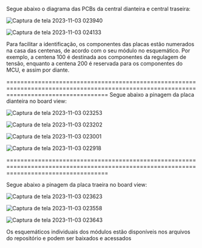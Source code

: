   Segue abaixo o diagrama das PCBs da central dianteira e central traseira:

![Captura de tela 2023-11-03 023940](https://github.com/UFPR-Baja-SAE/PCBs-2023/assets/108413478/aa58062a-c0e1-4c19-88bb-2ae22bb5bf20)


![Captura de tela 2023-11-03 024133](https://github.com/UFPR-Baja-SAE/PCBs-2023/assets/108413478/87839eca-f8ab-4317-bee8-ab8a5c8e01d0)


  Para facilitar a identificação, os componentes das placas estão numerados na casa das centenas, de acordo com o seu módulo no esquemático. Por exemplo, a centena 100 é destinada aos componentes da regulagem de tensão, enquanto a centena 200 é reservada para os componentes do MCU, e assim por diante.

=========================================================================================================================================
  Segue abaixo a pinagem da placa dianteira no board view:
  
![Captura de tela 2023-11-03 023253](https://github.com/UFPR-Baja-SAE/PCBs-2023/assets/108413478/004fa8b5-c5ad-4c2c-88e1-bebcbf12e9aa)

![Captura de tela 2023-11-03 023202](https://github.com/UFPR-Baja-SAE/PCBs-2023/assets/108413478/d231f516-2133-4b54-b003-a617f1c4faaa)

![Captura de tela 2023-11-03 023001](https://github.com/UFPR-Baja-SAE/PCBs-2023/assets/108413478/f5eb8eff-4be7-4ca9-b228-b0d14fb3000a)

![Captura de tela 2023-11-03 022918](https://github.com/UFPR-Baja-SAE/PCBs-2023/assets/108413478/936f3b57-ce7c-4794-b2d2-4e5a0cd2f364)

=========================================================================================================================================

 Segue abaixo a pinagem da placa traeira no board view:

![Captura de tela 2023-11-03 023623](https://github.com/UFPR-Baja-SAE/PCBs-2023/assets/108413478/b2aa1ec5-071d-4b76-9826-1e6a0d7f1516)

![Captura de tela 2023-11-03 023558](https://github.com/UFPR-Baja-SAE/PCBs-2023/assets/108413478/b0c88e79-9819-4a11-985c-12c7e974f314)

![Captura de tela 2023-11-03 023643](https://github.com/UFPR-Baja-SAE/PCBs-2023/assets/108413478/cc8f9c80-c8ca-4f3d-8b9d-4ac2f69bc369)


Os esquemáticos individuais dos módulos estão disponíveis nos arquivos do repositório e podem ser baixados e acessados

